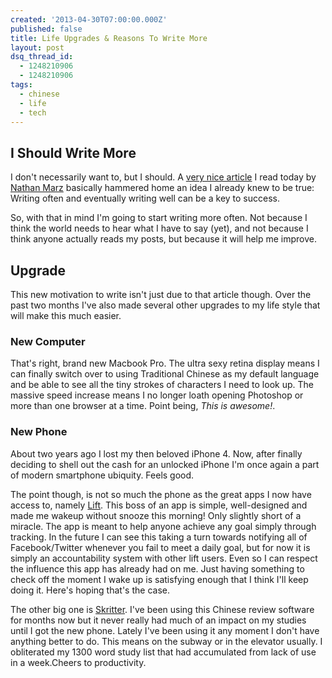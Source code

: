 ```yaml
---
created: '2013-04-30T07:00:00.000Z'
published: false
title: Life Upgrades & Reasons To Write More
layout: post
dsq_thread_id:
  - 1248210906
  - 1248210906
tags:
  - chinese
  - life
  - tech
---
```


## I Should Write More

I don't necessarily want to, but I should. A [very nice article][1] I read today by [Nathan Marz][2] basically hammered home an idea I already knew to be true: Writing often and eventually writing well can be a key to success.

So, with that in mind I'm going to start writing more often. Not because I think the world needs to hear what I have to say (yet), and not because I think anyone actually reads my posts, but because it will help me improve.

## Upgrade

This new motivation to write isn't just due to that article though. Over the past two months I've also made several other upgrades to my life style that will make this much easier.

<!--more-->

### New Computer

That's right, brand new Macbook Pro. The ultra sexy retina display means I can finally switch over to using Traditional Chinese as my default language and be able to see all the tiny strokes of characters I need to look up. The massive speed increase means I no longer loath opening Photoshop or more than one browser at a time. Point being, *This is awesome!*.

### New Phone

About two years ago I lost my then beloved iPhone 4. Now, after finally deciding to shell out the cash for an unlocked iPhone I'm once again a part of modern smartphone ubiquity. Feels good.

The point though, is not so much the phone as the great apps I now have access to, namely [Lift][3]. This boss of an app is simple, well-designed and made me wakeup without snooze this morning! Only slightly short of a miracle. The app is meant to help anyone achieve any goal simply through tracking. In the future I can see this taking a turn towards notifying all of Facebook/Twitter whenever you fail to meet a daily goal, but for now it is simply an accountability system with other lift users. Even so I can respect the influence this app has already had on me. Just having something to check off the moment I wake up is satisfying enough that I think I'll keep doing it. Here's hoping that's the case.

The other big one is [Skritter][4]. I've been using this Chinese review software for months now but it never really had much of an impact on my studies until I got the new phone. Lately I've been using it any moment I don't have anything better to do. This means on the subway or in the elevator usually. I obliterated my 1300 word study list that had accumulated from lack of use in a week.Cheers to productivity.

[1]: http://nathanmarz.com/blog/you-should-blog-even-if-you-have-no-readers.html
[2]: http://nathanmarz.com/ "Nathan"
[3]: http://lift.do/ "Lift App"
[4]: http://skritter.com/ "Skritter App"